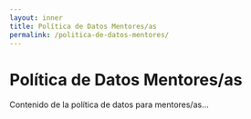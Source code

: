 ```yaml
---
layout: inner
title: Política de Datos Mentores/as
permalink: /politica-de-datos-mentores/
---
```


# Política de Datos Mentores/as

Contenido de la política de datos para mentores/as...